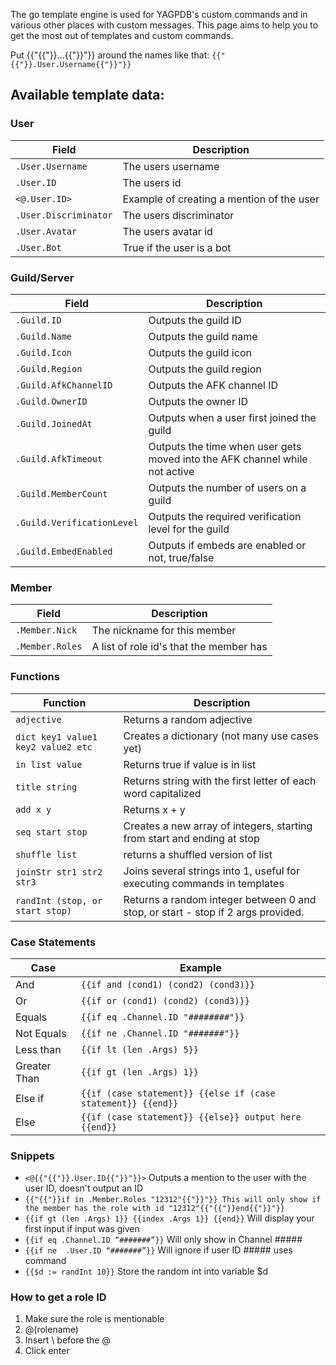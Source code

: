 The go template engine is used for YAGPDB's custom commands and in various other places with custom messages.
This page aims to help you to get the most out of templates and custom commands.

Put {{"{{"}}...{{"}}"}} around the names like that: `{{"{{"}}.User.Username{{"}}"}}`

## Available template data:

### User

| Field | Description |
| --- | --- |
| `.User.Username` | The users username |
| `.User.ID` | The users id |
| `<@.User.ID>` | Example of creating a mention of the user |
| `.User.Discriminator` | The users discriminator | 
| `.User.Avatar` | The users avatar id |
| `.User.Bot` | True if the user is a bot | 

### Guild/Server

| Field | Description |
| --- | --- |
| `.Guild.ID` | Outputs the guild ID |
| `.Guild.Name` | Outputs the guild name |
| `.Guild.Icon` | Outputs the guild icon |
| `.Guild.Region` | Outputs the guild region |
| `.Guild.AfkChannelID` | Outputs the AFK channel ID |
| `.Guild.OwnerID` | Outputs the owner ID |
| `.Guild.JoinedAt` | Outputs when a user first joined the guild |
| `.Guild.AfkTimeout` | Outputs the time when user gets moved into the AFK channel while not active |
| `.Guild.MemberCount` | Outputs the number of users on a guild |
| `.Guild.VerificationLevel` | Outputs the required verification level for the guild |
| `.Guild.EmbedEnabled` | Outputs if embeds are enabled or not, true/false |

### Member
| Field | Description |
| --- | --- |
| `.Member.Nick` | The nickname for this member |
| `.Member.Roles` | A list of role id's that the member has |

### Functions
| Function | Description |
| --- | --- |
| `adjective` | Returns a random adjective |
| `dict key1 value1 key2 value2 etc` | Creates a dictionary (not many use cases yet) |
| `in list value` | Returns true if value is in list |
| `title string` | Returns string with the first letter of each word capitalized |
| `add x y` | Returns x + y |
| `seq start stop` | Creates a new array of integers, starting from start and ending at stop |
| `shuffle list` | returns a shuffled version of list |
| `joinStr str1 str2 str3` | Joins several strings into 1, useful for executing commands in templates |
| `randInt (stop, or start stop)` | Returns a random integer between 0 and stop, or start - stop if 2 args provided.  |

### Case Statements
| Case | Example |
| --- | --- |
| And  | `{{if and (cond1) (cond2) (cond3)}}` |
| Or   | `{{if or (cond1) (cond2) (cond3)}}` |
| Equals  | `{{if eq .Channel.ID "########"}}` |
| Not Equals  | `{{if ne .Channel.ID "#######"}}` |
| Less than | `{{if lt (len .Args) 5}}` |
| Greater Than  | `{{if gt (len .Args) 1}}` |
| Else if | `{{if (case statement}} {{else if (case statement}} {{end}}` |
| Else | `{{if (case statement}} {{else}} output here {{end}}` |


### Snippets
* `<@{{"{{"}}.User.ID{{"}}"}}>` Outputs a mention to the user with the user ID, doesn't output an ID
* `{{"{{"}}if in .Member.Roles "12312"{{"}}"}} This will only show if the member has the role with id "12312"{{"{{"}}end{{"}}"}}`
* `{{if gt (len .Args) 1}} {{index .Args 1}} {{end}}` Will display your first input if input was given 
* `{{if eq .Channel.ID “#######”}}` Will only show in Channel #####
* `{{if ne  .User.ID “#######”}}` Will ignore if user ID ##### uses command
* `{{$d := randInt 10}}` Store the random int into variable $d 

### How to get a role ID
1. Make sure the role is mentionable 
2. @(rolename)
3. Insert \ before the @
4. Click enter


